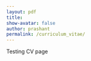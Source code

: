 ```yaml
---
layout: pdf
title:
show-avatar: false
author: prashant
permalink: /curriculum_vitae/
---
```


Testing CV page
